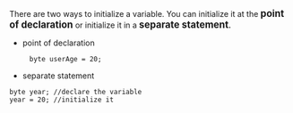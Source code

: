 There are two ways to initialize a variable. 
You can initialize it at the <big>**point of declaration**</big> or initialize it in a <big>**separate statement**.</big>
- point of declaration
```CSharp
	 byte userAge = 20;
```

- separate statement
```CSharp
byte year; //declare the variable 
year = 20; //initialize it
```
